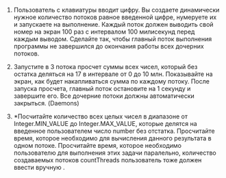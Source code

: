1. Пользователь с клавиатуры вводит цифру. Вы создаете динамически нужное количество потоков равное
   введенной цифре, нумеруете их и запускаете на выполнение.
   Каждый поток должен выводить свой номер на экран 100 раз с интервалом 100 милисекунд перед каждым выводом.
   Сделайте так, чтобы главный поток выполнения программы не завершился до окончания работы всех дочерних потоков.

2. Запустите в 3 потока просчет суммы всех чисел, который без остатка деляться на 17
   в интервале от 0 до 10 млн. Показывайте на экран, как будет накапливаться сумма по каждому потоку.
   После запуска просчета, главный поток остановите на 1 секунду и завершите его.
   Все дочерние потоки должны автоматически закрыться. (Daemons)

3. *Посчитайте количество всех целых чисел в диапазоне от Integer.MIN_VALUE до Integer.MAX_VALUE,
которые делятся на введенное пользователем число number без отстатка.
Просчитайте время, которое необходимо для вычисления данного результата в одном потоке.
Просчитайте время, которое необходимо пользователю для выполнения этих задачи паралельно,
количество создаваемых потоков countThreads пользователь тоже должен ввести вручную .